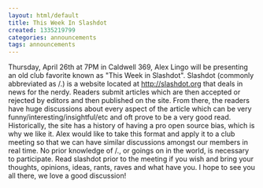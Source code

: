 ```yaml
---
layout: html/default
title: This Week In Slashdot
created: 1335219799
categories: announcements
tags: announcements
---
```

Thursday, April 26th at 7PM in Caldwell 369, Alex Lingo will be presenting an old club favorite known as "This Week in Slashdot". Slashdot (commonly abbreviated as /.) is a website located at http://slashdot.org that deals in news for the nerdy. Readers submit articles which are then accepted or rejected by editors and then published on the site. From there, the readers have huge discussions about every aspect of the article which can be very funny/interesting/insightful/etc and oft prove to be a very good read. Historically, the site has a history of having a pro open source bias, which is why we like it. Alex would like to take this format and apply it to a club meeting so that we can have similar discussions amongst our members in real time. No prior knowledge of /., or goings on in the world, is necessary to participate. Read slashdot prior to the meeting if you wish and bring your thoughts, opinions, ideas, rants, raves and what have you. I hope to see you all there, we love a good discussion!
